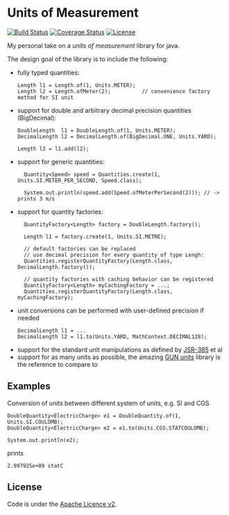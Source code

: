 # Units of Measurement

[![Build Status](https://api.travis-ci.org/netomi/uom.svg?branch=master)](https://travis-ci.org/netomi/uom)
[![Coverage Status](https://coveralls.io/repos/github/netomi/uom/badge.svg?branch=master&service=github)](https://coveralls.io/github/netomi/uom?branch=master)
[![License](http://img.shields.io/:license-apache-blue.svg)](http://www.apache.org/licenses/LICENSE-2.0.html)

My personal take on a _units of measurement_ library for java.

The design goal of the library is to include the following:

* fully typed quantities:
  ```
  Length l1 = Length.of(1, Units.METER);
  Length l2 = Length.ofMeter(2);          // convenience factory method for SI unit 
  ```
* support for double and arbitrary decimal precision quantities (BigDecimal):
  ```
  DoubleLength  l1 = DoubleLength.of(1, Units.METER);
  DecimalLength l2 = DecimalLength.of(BigDecimal.ONE, Units.YARD);
  
  Length l3 = l1.add(l2);
  ```
* support for generic quantities:
  ```
    Quantity<Speed> speed = Quantities.create(1, Units.SI.METER_PER_SECOND, Speed.class);
  
    System.out.println(speed.add(Speed.ofMeterPerSecond(2))); // -> prints 3 m/s
  ```
* support for quantity factories:
  ```
    QuantityFactory<Length> factory = DoubleLength.factory();
  
    Length l1 = factory.create(1, Units.SI.METRE);
  
    // default factories can be replaced
    // use decimal precision for every quantity of type Lengh:
    Quantities.registerQuantityFactory(Length.class, DecimalLength.factory());
  
    // quantity factories with caching behavior can be registered
    QuantityFactory<Length> myCachingFactory = ...;
    Quantities.registerQuantityFactory(Length.class, myCachingFactory);
  ```  
* unit conversions can be performed with user-defined precision if needed
  ```
  DecimalLength l1 = ...
  DecimalLength l2 = l1.to(Units.YARD, MathContext.DECIMAL128);
  ```
* support for the standard unit manipulations as defined by [JSR-385](https://www.jcp.org/en/jsr/detail?id=385) et al
* support for as many units as possible, the amazing [GUN units](https://www.gnu.org/software/units/) library is the reference to compare to

## Examples

Conversion of units between different system of units, e.g. SI and CGS

```
DoubleQuantity<ElectricCharge> e1 = DoubleQuantity.of(1, Units.SI.COULOMB);
DoubleQuantity<ElectricCharge> e2 = e1.to(Units.CGS.STATCOULOMB);

System.out.println(e2);
```

prints 

```2.997925e+09 statC```


License
-------
Code is under the [Apache Licence v2](https://www.apache.org/licenses/LICENSE-2.0.txt).